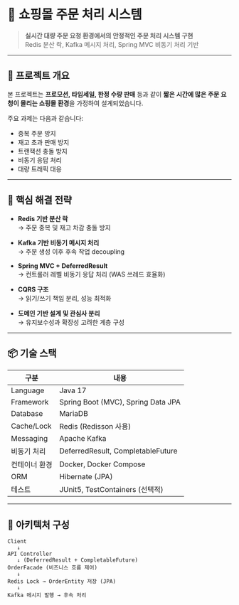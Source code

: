 # 🛒 쇼핑몰 주문 처리 시스템

> **실시간 대량 주문 요청 환경에서의 안정적인 주문 처리 시스템 구현**  
> Redis 분산 락, Kafka 메시지 처리, Spring MVC 비동기 처리 기반

---

## 📌 프로젝트 개요

본 프로젝트는 **프로모션, 타임세일, 한정 수량 판매** 등과 같이 **짧은 시간에 많은 주문 요청이 몰리는 쇼핑몰 환경**을 가정하여 설계되었습니다.

주요 과제는 다음과 같습니다:

- 중복 주문 방지
- 재고 초과 판매 방지
- 트랜잭션 충돌 방지
- 비동기 응답 처리
- 대량 트래픽 대응

---

## 🎯 핵심 해결 전략

- **Redis 기반 분산 락**  
  → 주문 중복 및 재고 차감 충돌 방지

- **Kafka 기반 비동기 메시지 처리**  
  → 주문 생성 이후 후속 작업 decoupling

- **Spring MVC + DeferredResult**  
  → 컨트롤러 레벨 비동기 응답 처리 (WAS 쓰레드 효율화)

- **CQRS 구조**  
  → 읽기/쓰기 책임 분리, 성능 최적화

- **도메인 기반 설계 및 관심사 분리**  
  → 유지보수성과 확장성 고려한 계층 구성

---


## 📦 기술 스택

| 구분 | 내용 |
|------|------|
| Language | Java 17 |
| Framework | Spring Boot (MVC), Spring Data JPA |
| Database | MariaDB |
| Cache/Lock | Redis (Redisson 사용) |
| Messaging | Apache Kafka |
| 비동기 처리 | DeferredResult, CompletableFuture |
| 컨테이너 환경 | Docker, Docker Compose |
| ORM | Hibernate (JPA) |
| 테스트 | JUnit5, TestContainers (선택적) |

---

## 🧱 아키텍처 구성

```text
Client
   ↓
API Controller
   ↓ (DeferredResult + CompletableFuture)
OrderFacade (비즈니스 흐름 제어)
   ↓
Redis Lock → OrderEntity 저장 (JPA)
   ↓
Kafka 메시지 발행 → 후속 처리